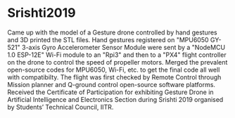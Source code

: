 # Srishti2019
Came up with the model of a Gesture drone controlled by hand gestures and 3D printed the STL files.
Hand gestures registered on "MPU6050 GY-521" 3-axis Gyro Accelerometer Sensor Module were sent by a "NodeMCU 1.0 ESP-12E" Wi-Fi module to an "Rpi3" and then to a "PX4" flight controller on the drone to control the speed of propeller motors.
Merged the prevalent open-source codes for MPU6050, Wi-Fi, etc. to get the final code all well with compatibilty.
The flight was first checked by Remote Control through Mission planner and Q-ground control open-source software platforms.
Received the Certificate of Participation for exhibiting Gesture Drone in Artificial Intelligence and Electronics Section during Srishti 2019 organised by Students’ Technical Council, IITR.
